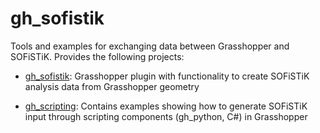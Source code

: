 # gh_sofistik
Tools and examples for exchanging data between Grasshopper and SOFiSTiK. Provides the following projects:
   
* [gh_sofistik](https://github.com/SOFiSTiK/gh_sofistik/tree/master/gh_sofistik): 
   Grasshopper plugin with functionality to create SOFiSTiK analysis data from Grasshopper geometry
   
* [gh_scripting](https://github.com/SOFiSTiK/gh_sofistik/tree/master/gh_scripting):
   Contains examples showing how to generate SOFiSTiK input through scripting components (gh_python, C#) in Grasshopper

